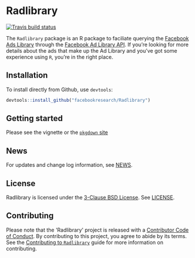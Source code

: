# Radlibrary

<!-- badges: start -->
[![Travis build status](https://travis-ci.org/facebookresearch/Radlibrary.svg?branch=master)](https://travis-ci.org/facebookresearch/Radlibrary)
<!-- badges: end -->

The `Radlibrary` package is an R package to faciliate querying the [Facebook Ads Library](https://www.facebook.com/ads/library/) through the [Facebook Ad Library API](https://www.facebook.com/ads/library/api/). If you’re looking for more details about the ads that make up the Ad Library and you’ve got some experience using `R`, you’re in the right place.

## Installation

To install directly from Github, use `devtools`: 

``` r
devtools::install_github("facebookresearch/Radlibrary")
```
## Getting started

Please see the vignette or the [`pkgdown` site](https://facebookresearch.github.io/Radlibrary/)

## News

For updates and change log information, see [NEWS](NEWS.md).

## License

Radlibrary is licensed under the [3-Clause BSD License](https://opensource.org/licenses/BSD-3-Clause). See [LICENSE](LICENSE).

## Contributing

Please note that the 'Radlibrary' project is released with a
[Contributor Code of Conduct](CODE_OF_CONDUCT.md).
By contributing to this project, you agree to abide by its terms.
See the [Contributing to `Radlibrary`](contributing.md)
guide for more information on contributing.

